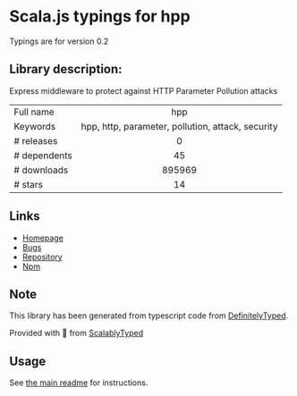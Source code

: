 
# Scala.js typings for hpp

Typings are for version 0.2

## Library description:
Express middleware to protect against HTTP Parameter Pollution attacks

|                    |                 |
| ------------------ | :-------------: |
| Full name          | hpp |
| Keywords           | hpp, http, parameter, pollution, attack, security |
| # releases         | 0 |
| # dependents       | 45 |
| # downloads        | 895969 |
| # stars            | 14 |

## Links
- [Homepage](https://github.com/analog-nico/hpp)
- [Bugs](https://github.com/analog-nico/hpp/issues)
- [Repository](https://github.com/analog-nico/hpp)
- [Npm](https://www.npmjs.com/package/hpp)
    


## Note
This library has been generated from typescript code from [DefinitelyTyped](https://definitelytyped.org).

Provided with :purple_heart: from [ScalablyTyped](https://github.com/oyvindberg/ScalablyTyped)

## Usage
See [the main readme](../../readme.md) for instructions.


